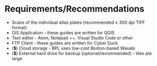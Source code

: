 # Requirements/Recommendations

- Scans of the individual atlas plates (recommended ≥ 300 dpi TIFF format)
- GIS Application - these guides are written for QGIS
- Text editor - Atom, Notepad ++, Visual Studio Code or other
- FTP Client - these guides are written for Cyber Duck
- (**$**) Cloud storage - BPL uses low-cost Boston-based Wasabi
- (**$**) External hard drive for backup (optional/recommended) - tiles are large
